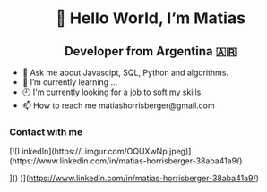 
<h1 align="center">👋 Hello World, I’m Matias</h1>
<h2 align="center">Developer from Argentina 🇦🇷</h2>

<ul>
  <li>💬 Ask me about Javascipt, SQL, Python and algorithms.</li>
 <li>🌱 I’m currently learning ...</li>
  <li>🕘 I'm currently looking for a job to soft my skills.</li>
 <li>📫 How to reach me matiashorrisberger@gmail.com</li>
</ul>
<h3>Contact with me</h3>
[![LinkedIn](https://i.imgur.com/OQUXwNp.jpeg)](https://www.linkedin.com/in/matias-horrisberger-38aba41a9/)

]()
)](https://www.linkedin.com/in/matias-horrisberger-38aba41a9/)



<!---
matiashrb/matiashrb is a ✨ special ✨ repository because its `README.md` (this file) appears on your GitHub profile.
You can click the Preview link to take a look at your changes.
--->
